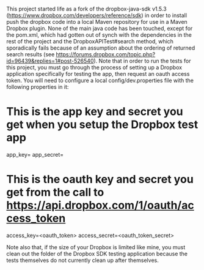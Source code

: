 This project started life as a fork of the dropbox-java-sdk v1.5.3 (https://www.dropbox.com/developers/reference/sdk) in order to install push the dropbox code into a local Maven repository for use in a Maven Dropbox plugin. None of the main java code has been touched, except for the pom.xml, which had gotten out of synch with the dependencies in the rest of the project and the DropboxAPITest#search method, which sporadically fails because of an assumption about the ordering of returned search results (see https://forums.dropbox.com/topic.php?id=96439&replies=1#post-526540).
Note that in order to run the tests for this project, you must go through the process of setting up a Dropbox application specifically for testing the app, then request an oauth access token. You will need to configure a local config/dev.properties file with the following properties in it:

# This is the app key and secret you get when you setup the Dropbox test app
app_key=<App key>
app_secret=<App secret>

# This is the oauth key and secret you get from the call to https://api.dropbox.com/1/oauth/access_token
access_key=<oauth_token>
access_secret=<oauth_token_secret>

Note also that, if the size of your Dropbox is limited like mine, you must clean out the folder of the Dropbox SDK testing application because the tests themselves do not currently clean up after themselves.
